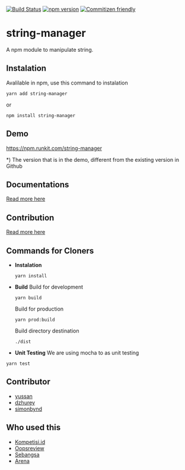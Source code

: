 [![Build Status](https://api.travis-ci.org/yussan/npm-string-manager.svg?branch=master)](https://travis-ci.org/yussan/npm-string-manager)
[![npm version](https://img.shields.io/npm/v/string-manager.svg?style=flat-square)](https://www.npmjs.com/package/string-manager)
[![Commitizen friendly](https://img.shields.io/badge/commitizen-friendly-brightgreen.svg)](http://commitizen.github.io/cz-cli/)

# string-manager
A npm module to manipulate string.

## Instalation
Avalilable in npm, use this command to instalation
```
yarn add string-manager
```
or
```
npm install string-manager
```

## Demo
https://npm.runkit.com/string-manager 

*) The version that is in the demo, different from the existing version in Github

## Documentations
[Read more here](https://github.com/idmore/npm-string-manager/blob/master/docs/modules.md) 

## Contribution
[Read more here](./CONTRIBUTING.md)

## Commands for Cloners
- **Instalation**
  ```
  yarn install
  ```
 
- **Build**
  Build for development
  ```
  yarn build
  ```
  Build for production
  ```
  yarn prod:build
  ```
  Build directory destination 
  ```
  ./dist
  ```

- **Unit Testing**
 We are using mocha to as unit testing
 ```
 yarn test
 ```
 
 ## Contributor
 - [yussan](https://github.com/yussan)
 - [dzhurey](https://github.com/dzhurey)
 - [simonbynd](https://github.com/simonbynd)
 
 ## Who used this
- [Kompetisi.id](https://kompetisi.id)
- [Oopsreview](https://oopsreview.com)
- [Sebangsa](https://sebangsa.com)
- [Arena](https://arena.id)
